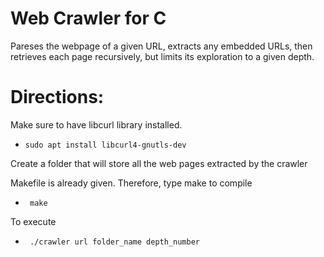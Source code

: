 # Web Crawler for C
Pareses the webpage of a given URL, extracts any embedded URLs, then retrieves each page recursively, but limits its exploration to a given depth.

# Directions:
Make sure to have libcurl library installed.
-     sudo apt install libcurl4-gnutls-dev

Create a folder that will store all the web pages extracted by the crawler

Makefile is already given. Therefore, type make to compile
-      make

To execute
-      ./crawler url folder_name depth_number

